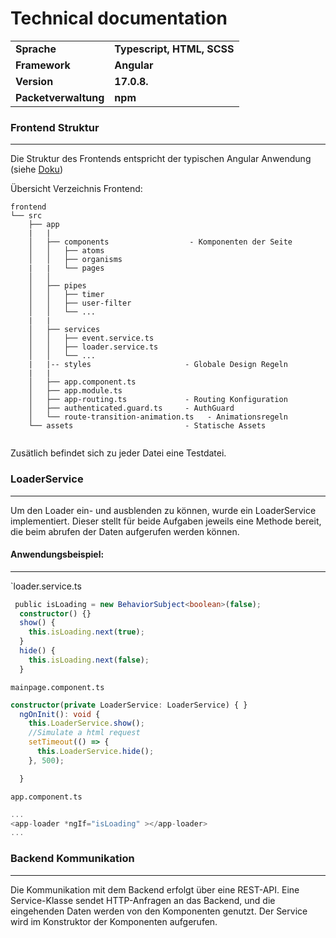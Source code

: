 # Technical documentation
|                      |                            |
| -------------------- | -------------------------- |
| **Sprache**          | **Typescript, HTML, SCSS** |
| **Framework**        | **Angular**                |
| **Version**          | **17.0.8.**                |
| **Packetverwaltung** | **npm**                    |

### Frontend Struktur
---
Die Struktur des Frontends entspricht der typischen Angular Anwendung (siehe [Doku](https://v17.angular.io/guide/file-structure))

Übersicht Verzeichnis Frontend: 
```
frontend
└── src
    ├── app                            
    |   |              
    │   ├── components                  - Komponenten der Seite
    │   │   ├── atoms
    │   │   ├── organisms
	|   |   └── pages
    │   │ 
    │   ├── pipes                           
    │   │   ├── timer
    │   │   ├── user-filter
    │   │   └── ...
	|   |                                
    │   ├── services                    
    │   │   ├── event.service.ts
    │   │   ├── loader.service.ts
    │   │   └── ...
    |   |-- styles                     - Globale Design Regeln
	|   |  
    │   ├── app.component.ts
    │   ├── app.module.ts
    │   ├── app-routing.ts             - Routing Konfiguration
    │   ├── authenticated.guard.ts     - AuthGuard
    │   └── route-transition-animation.ts   - Animationsregeln
    └── assets                         - Statische Assets 
    
```

Zusätlich befindet sich zu jeder Datei eine Testdatei. 

### LoaderService
---
Um den Loader ein- und ausblenden zu können, wurde ein LoaderService implementiert. Dieser stellt für beide Aufgaben jeweils eine Methode bereit, die beim abrufen der Daten aufgerufen werden können. 
#### Anwendungsbeispiel: 
---
`loader.service.ts

```ts
 public isLoading = new BehaviorSubject<boolean>(false);
  constructor() {}
  show() {
    this.isLoading.next(true);
  }
  hide() {
    this.isLoading.next(false);
  }
```

`mainpage.component.ts`

```ts
constructor(private LoaderService: LoaderService) { }
  ngOnInit(): void {
    this.LoaderService.show();
    //Simulate a html request
    setTimeout(() => {
      this.LoaderService.hide();
    }, 500);

  }
```

`app.component.ts`

```ts
...
<app-loader *ngIf="isLoading" ></app-loader>
...
```

### Backend Kommunikation
---
Die Kommunikation mit dem Backend erfolgt über eine REST-API. Eine Service-Klasse sendet HTTP-Anfragen an das Backend, und die eingehenden Daten werden von den Komponenten genutzt. Der Service wird im Konstruktor der Komponenten aufgerufen.














